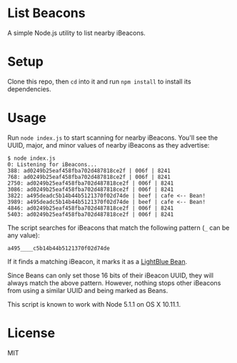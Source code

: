 # List Beacons

A simple Node.js utility to list nearby iBeacons.

# Setup

Clone this repo, then `cd` into it and run `npm install` to install its dependencies.

# Usage

Run `node index.js` to start scanning for nearby iBeacons. You'll see the UUID, major, and minor values of nearby iBeacons as they advertise:

```
$ node index.js
0: Listening for iBeacons...
388: ad0249b25eaf458fba702d487818ce2f | 006f | 8241
768: ad0249b25eaf458fba702d487818ce2f | 006f | 8241
2750: ad0249b25eaf458fba702d487818ce2f | 006f | 8241
3086: ad0249b25eaf458fba702d487818ce2f | 006f | 8241
3822: a495deadc5b14b44b5121370f02d74de | beef | cafe <-- Bean!
3989: a495deadc5b14b44b5121370f02d74de | beef | cafe <-- Bean!
4846: ad0249b25eaf458fba702d487818ce2f | 006f | 8241
5403: ad0249b25eaf458fba702d487818ce2f | 006f | 8241
```

The script searches for iBeacons that match the following pattern (`_` can be any value):

```
a495____c5b14b44b5121370f02d74de
```

If it finds a matching iBeacon, it marks it as a [LightBlue Bean](http://punchthrough.com/bean).

Since Beans can only set those 16 bits of their iBeacon UUID, they will always match the above pattern. However, nothing stops other iBeacons from using a similar UUID and being marked as Beans.

This script is known to work with Node 5.1.1 on OS X 10.11.1.

# License

MIT
